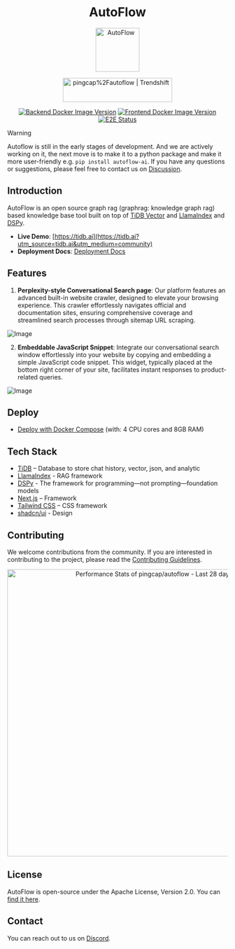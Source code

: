 <!-- markdownlint-disable MD033 MD041 -->

<div align="center">
<h1>AutoFlow</h1>
  <a href='https://www.pingcap.com/tidb-cloud-serverless/?utm_source=tidb.ai&utm_medium=community'>
    <img src="https://raw.githubusercontent.com/pingcap/tidb.ai/main/frontend/app/public/nextra/icon-dark.svg" alt="AutoFlow" width =100 height=100></img>
  </a>

  <a href="https://trendshift.io/repositories/12294" target="_blank"><img src="https://trendshift.io/api/badge/repositories/12294" alt="pingcap%2Fautoflow | Trendshift" style="width: 250px; height: 55px;" width="250" height="55"/></a>

  [![Backend Docker Image Version](https://img.shields.io/docker/v/tidbai/backend?sort=semver&arch=amd64&label=tidbai%2Fbackend&color=blue&logo=fastapi)](https://hub.docker.com/r/tidbai/backend)
  [![Frontend Docker Image Version](https://img.shields.io/docker/v/tidbai/frontend?sort=semver&arch=amd64&label=tidbai%2Ffrontend&&color=blue&logo=next.js)](https://hub.docker.com/r/tidbai/frontend)
  [![E2E Status](https://img.shields.io/github/check-runs/pingcap/tidb.ai/main?nameFilter=E2E%20Test&label=e2e)](https://tidb-ai-playwright.vercel.app/)
</div>

> [!WARNING]
> Autoflow is still in the early stages of development. And we are actively working on it, the next move is to make it to a python package and make it more user-friendly e.g. `pip install autoflow-ai`. If you have any questions or suggestions, please feel free to contact us on [Discussion](https://github.com/pingcap/autoflow/discussions).

## Introduction

AutoFlow is an open source graph rag (graphrag: knowledge graph rag) based knowledge base tool built on top of [TiDB Vector](https://www.pingcap.com/ai?utm_source=tidb.ai&utm_medium=community) and [LlamaIndex](https://github.com/run-llama/llama_index) and [DSPy](https://github.com/stanfordnlp/dspy).

- **Live Demo**: [https://tidb.ai](https://tidb.ai?utm_source=tidb.ai&utm_medium=community)
- **Deployment Docs**: [Deployment Docs](https://tidb.ai/docs/?utm_source=github&utm_medium=tidb.ai)

## Features

1. **Perplexity-style Conversational Search page**: Our platform features an advanced built-in website crawler, designed to elevate your browsing experience. This crawler effortlessly navigates official and documentation sites, ensuring comprehensive coverage and streamlined search processes through sitemap URL scraping.

![Image](https://github.com/user-attachments/assets/50a4e5ce-8b93-446a-8ce7-11ed7844bd1e)

2. **Embeddable JavaScript Snippet**: Integrate our conversational search window effortlessly into your website by copying and embedding a simple JavaScript code snippet. This widget, typically placed at the bottom right corner of your site, facilitates instant responses to product-related queries.

![Image](https://github.com/user-attachments/assets/f0dc82db-c14d-4863-a242-c7da3a719568)

## Deploy

- [Deploy with Docker Compose](https://tidb.ai/docs/deploy-with-docker) (with: 4 CPU cores and 8GB RAM)

## Tech Stack

- [TiDB](https://www.pingcap.com/ai?utm_source=tidb.ai&utm_medium=community) – Database to store chat history, vector, json, and analytic
- [LlamaIndex](https://www.llamaindex.ai/) - RAG framework
- [DSPy](https://github.com/stanfordnlp/dspy) - The framework for programming—not prompting—foundation models
- [Next.js](https://nextjs.org/) – Framework
- [Tailwind CSS](https://tailwindcss.com/) – CSS framework
- [shadcn/ui](https://ui.shadcn.com/) - Design

## Contributing

We welcome contributions from the community. If you are interested in contributing to the project, please read the [Contributing Guidelines](/CONTRIBUTING.md).

<a href="https://next.ossinsight.io/widgets/official/compose-last-28-days-stats?repo_id=752946440" target="_blank" style="display: block" align="center">
  <picture>
    <source media="(prefers-color-scheme: dark)" srcset="https://next.ossinsight.io/widgets/official/compose-last-28-days-stats/thumbnail.png?repo_id=752946440&image_size=auto&color_scheme=dark" width="655" height="auto">
    <img alt="Performance Stats of pingcap/autoflow - Last 28 days" src="https://next.ossinsight.io/widgets/official/compose-last-28-days-stats/thumbnail.png?repo_id=752946440&image_size=auto&color_scheme=light" width="655" height="auto">
  </picture>
</a>
<!-- Made with [OSS Insight](https://ossinsight.io/) -->

## License

AutoFlow is open-source under the Apache License, Version 2.0. You can [find it here](https://github.com/pingcap/autoflow/blob/main/LICENSE.txt).

## Contact

You can reach out to us on [Discord](https://discord.gg/XzSW23Jg9p).